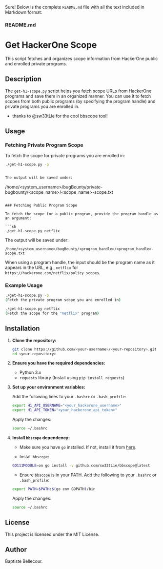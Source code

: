 Sure! Below is the complete `README.md` file with all the text included in Markdown format:

### README.md


# Get HackerOne Scope

This script fetches and organizes scope information from HackerOne public and enrolled private programs.

## Description

The `get-h1-scope.py` script helps you fetch scope URLs from HackerOne programs and save them in an organized manner. You can use it to fetch scopes from both public programs (by specifying the program handle) and private programs you are enrolled in.

- thanks to @sw33tLie for the cool bbscope tool!

## Usage

### Fetching Private Program Scope

To fetch the scope for private programs you are enrolled in:

```sh
./get-h1-scope.py -p


The output will be saved under:
```
/home/<system_username>/bugBounty/private-bugbounty/<scope_name>/<scope_name>-scope.txt
```

### Fetching Public Program Scope

To fetch the scope for a public program, provide the program handle as an argument:

```sh
./get-h1-scope.py netflix
```

The output will be saved under:
```
/home/<system_username>/bugBounty/<program_handle>/<program_handle>-scope.txt
```

When using a program handle, the input should be the program name as it appears in the URL, e.g., `netflix` for `https://hackerone.com/netflix/policy_scopes`.

### Example Usage

```sh
./get-h1-scope.py -p
(Fetch the private program scope you are enrolled in)

./get-h1-scope.py netflix
(Fetch the scope for the "netflix" program)
```

## Installation

1. **Clone the repository:**

    ```sh
    git clone https://github.com/<your-username>/<your-repository>.git
    cd <your-repository>
    ```

2. **Ensure you have the required dependencies:**

    - Python 3.x
    - `requests` library (Install using `pip install requests`)

3. **Set up your environment variables:**

    Add the following lines to your `.bashrc` or `.bash_profile`:

    ```sh
    export H1_API_USERNAME="<your_hackerone_username>"
    export H1_API_TOKEN="<your_hackerone_api_token>"
    ```

    Apply the changes:

    ```sh
    source ~/.bashrc
    ```

4. **Install `bbscope` dependency:**

    - Make sure you have `go` installed. If not, install it from [here](https://golang.org/dl/).

    - Install `bbscope`:

    ```sh
    GO111MODULE=on go install -v github.com/sw33tLie/bbscope@latest
    ```

    - Ensure `bbscope` is in your PATH. Add the following to your `.bashrc` or `.bash_profile`:

    ```sh
    export PATH=$PATH:$(go env GOPATH)/bin
    ```

    Apply the changes:

    ```sh
    source ~/.bashrc
    ```

## License

This project is licensed under the MIT License.

## Author

Baptiste Bellecour.


